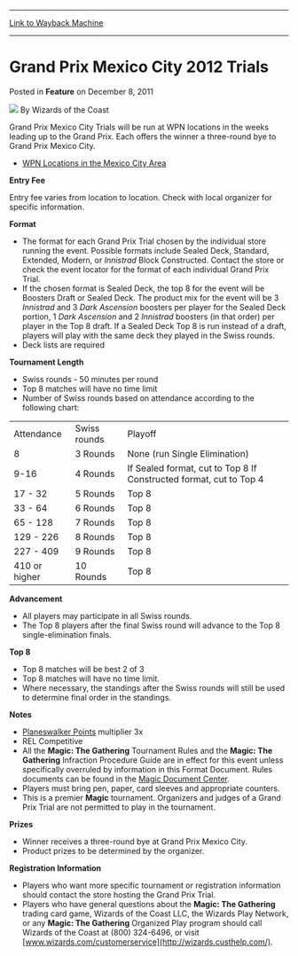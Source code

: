 
---
[Link to Wayback Machine](https://web.archive.org/web/20211017100847/https://magic.wizards.com/en/articles/archive/feature/grand-prix-mexico-city-2012-trials-2011-12-08)

[_metadata_:wayback_url]:- "https://magic.wizards.com/en/articles/archive/feature/grand-prix-mexico-city-2012-trials-2011-12-08"
[_metadata_:wayback_raw_url]:- "https://web.archive.org/web/20211017100847id_/https://magic.wizards.com/en/articles/archive/feature/grand-prix-mexico-city-2012-trials-2011-12-08"
[_metadata_:wayback_capture_timestamp]:- "2021-10-17 10:08:47+00:00"
[_metadata_:description]:- "Grand Prix Mexico City Trials will be run at WPN locations in the weeks leading up to the Grand Prix. Each offers the winner a three-round bye to Grand Prix Mexico City.WPN Locations in the Mexico City Area Entry Fee Entry fee varies from location to location. Check with local organizer for specific information.Format The format for each Grand Prix Trial chosen by the"
[_metadata_:generator]:- "Drupal 7 (http://drupal.org)"
---


Grand Prix Mexico City 2012 Trials
==================================



 Posted in **Feature**
 on December 8, 2011 






![](https://media.magic.wizards.com/styles/auth_small/public/images/person/wizards_author.jpg)
By Wizards of the Coast











Grand Prix Mexico City Trials will be run at WPN locations in the weeks leading up to the Grand Prix. Each offers the winner a three-round bye to Grand Prix Mexico City.

* [WPN Locations in the Mexico City Area](http://ww2.wizards.com/StoreAndEventLocator/Default.aspx?link=true&ReturnParamMapCenter=(19.433333,%20-99.133333)&ReturnParamMapZoom=10&ReturnParamMapSearch=mexico%20city&ReturnParamMode=play&ReturnParamCheckedEvents=1%3A222%2C1%3A224%2C1%3A217%3B1%3A216%2C1%3A45%2C1%3A57%3B1%3A234%2C1%3A57%2C1%3A133%3B1%3A9%3B1%3A150%2C1%3A151%2C1%3A152%2C1%3A155%2C1%3A156%2C1%3A157%2C1%3A158%2C1%3A159%3B1%3A229%2C1%3A230%3B1%3A133%2C1%3A25%2C1%3A201%2C1%3A197%2C1%3A150%2C1%3A194%2C1%3A198%2C1%3A56%2C1%3A158%2C1%3A199%2C1%3A11%3B&ReturnParamCheckedEventBrands=1%3Ax%3B&ReturnParamTablePage=0&ReturnParamLastDirectionsQuery=null&ReturnParamStartDate=null&ReturnParamEndDate=null)

**Entry Fee**
  
 Entry fee varies from location to location. Check with local organizer for specific information.

**Format**
  


* The format for each Grand Prix Trial chosen by the individual store running the event. Possible formats include Sealed Deck, Standard, Extended, Modern, or *Innistrad*  Block Constructed. Contact the store or check the event locator for the format of each individual Grand Prix Trial.
* If the chosen format is Sealed Deck, the top 8 for the event will be Boosters Draft or Sealed Deck. The product mix for the event will be 3 *Innistrad* and 3 *Dark Ascension* boosters per player for the Sealed Deck portion, 1 *Dark Ascension* and 2 *Innistrad* boosters (in that order) per player in the Top 8 draft. If a Sealed Deck Top 8 is run instead of a draft, players will play with the same deck they played in the Swiss rounds.
* Deck lists are required

**Tournament Length**
  


* Swiss rounds - 50 minutes per round
* Top 8 matches will have no time limit
* Number of Swiss rounds based on attendance according to the following chart:



|  |  |  |
| --- | --- | --- |
| Attendance | Swiss rounds | Playoff |
| 8 | 3 Rounds | None (run Single Elimination) |
| 9-16 | 4 Rounds | If Sealed format, cut to Top 8  If Constructed format, cut to Top 4 |
| 17 - 32 | 5 Rounds | Top 8 |
| 33 - 64 | 6 Rounds | Top 8 |
| 65 - 128 | 7 Rounds | Top 8 |
| 129 - 226 | 8 Rounds | Top 8 |
| 227 - 409 | 9 Rounds | Top 8 |
| 410 or higher | 10 Rounds | Top 8 |

  
**Advancement**
  


* All players may participate in all Swiss rounds.
* The Top 8 players after the final Swiss round will advance to the Top 8 single-elimination finals.

**Top 8**
  


* Top 8 matches will be best 2 of 3
* Top 8 matches will have no time limit.
* Where necessary, the standings after the Swiss rounds will still be used to determine final order in the standings.

**Notes**
  


* [Planeswalker Points](http://www.wizards.com/Magic/PlaneswalkerPoints/Information) multiplier 3x
* REL Competitive
* All the **Magic: The Gathering**  Tournament Rules and the **Magic: The Gathering**  Infraction Procedure Guide are in effect for this event unless specifically overruled by information in this Format Document. Rules documents can be found in the [Magic Document Center](http://www.wizards.com/wpn/Events/Rules.aspx?category=magic:thegathering).
* Players must bring pen, paper, card sleeves and appropriate counters.
* This is a premier **Magic**  tournament. Organizers and judges of a Grand Prix Trial are not permitted to play in the tournament.

**Prizes**
  


* Winner receives a three-round bye at Grand Prix Mexico City.
* Product prizes to be determined by the organizer.

**Registration Information**
  


* Players who want more specific tournament or registration information should contact the store hosting the Grand Prix Trial.
* Players who have general questions about the **Magic: The Gathering** trading card game, Wizards of the Coast LLC, the Wizards Play Network, or any **Magic: The Gathering**  Organized Play program should call Wizards of the Coast at (800) 324-6496, or visit [www.wizards.com/customerservice](http://wizards.custhelp.com/).






